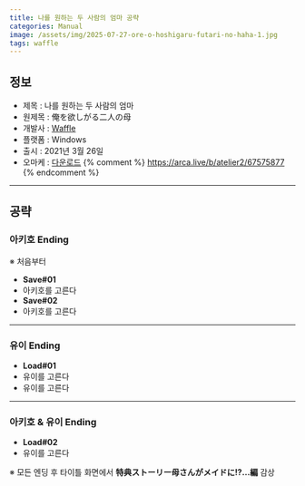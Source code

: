 ```yaml
---
title: 나를 원하는 두 사람의 엄마 공략
categories: Manual
image: /assets/img/2025-07-27-ore-o-hoshigaru-futari-no-haha-1.jpg
tags: waffle
---
```


## 정보

* 제목 : 나를 원하는 두 사람의 엄마
* 원제목 : 俺を欲しがる二人の母
* 개발사 : [Waffle](/tags/waffle)
* 플랫폼 : Windows
* 출시 : 2021년 3월 26일
* 오마케 : [다운로드](/assets/omake/ore-o-hoshigaru-futari-no-haha.zip)
{% comment %}
https://arca.live/b/atelier2/67575877
{% endcomment %}

---

## 공략

### 아키호 Ending

※ 처음부터  
* **Save#01**
* 아키호를 고른다
* **Save#02**
* 아키호를 고른다

---

### 유이 Ending

* **Load#01**
* 유이를 고른다
* 유이를 고른다

---

### 아키호 & 유이 Ending

* **Load#02**
* 유이를 고른다

※ 모든 엔딩 후 타이틀 화면에서 **特典ストーリー母さんがメイドに!?…編** 감상  